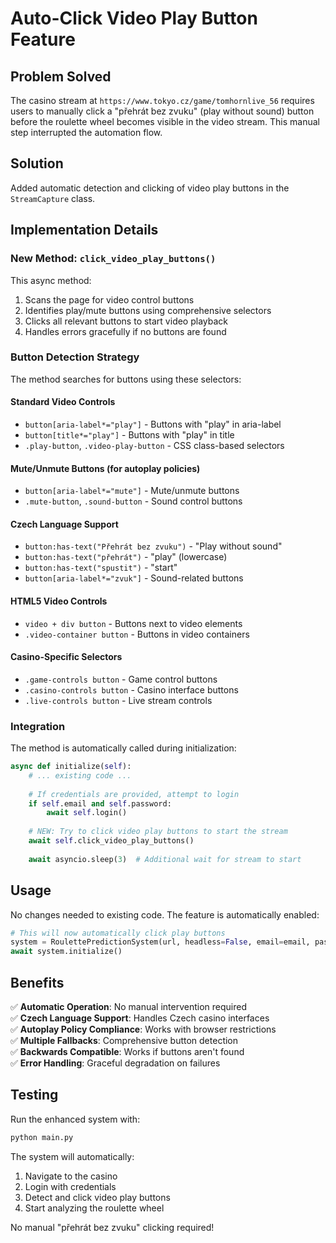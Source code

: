 # Auto-Click Video Play Button Feature

## Problem Solved

The casino stream at `https://www.tokyo.cz/game/tomhornlive_56` requires users to manually click a "přehrát bez zvuku" (play without sound) button before the roulette wheel becomes visible in the video stream. This manual step interrupted the automation flow.

## Solution

Added automatic detection and clicking of video play buttons in the `StreamCapture` class.

## Implementation Details

### New Method: `click_video_play_buttons()`

This async method:
1. Scans the page for video control buttons
2. Identifies play/mute buttons using comprehensive selectors
3. Clicks all relevant buttons to start video playback
4. Handles errors gracefully if no buttons are found

### Button Detection Strategy

The method searches for buttons using these selectors:

#### Standard Video Controls
- `button[aria-label*="play"]` - Buttons with "play" in aria-label
- `button[title*="play"]` - Buttons with "play" in title
- `.play-button`, `.video-play-button` - CSS class-based selectors

#### Mute/Unmute Buttons (for autoplay policies)
- `button[aria-label*="mute"]` - Mute/unmute buttons
- `.mute-button`, `.sound-button` - Sound control buttons

#### Czech Language Support
- `button:has-text("Přehrát bez zvuku")` - "Play without sound"
- `button:has-text("přehrát")` - "play" (lowercase)
- `button:has-text("spustit")` - "start"
- `button[aria-label*="zvuk"]` - Sound-related buttons

#### HTML5 Video Controls
- `video + div button` - Buttons next to video elements
- `.video-container button` - Buttons in video containers

#### Casino-Specific Selectors
- `.game-controls button` - Game control buttons
- `.casino-controls button` - Casino interface buttons
- `.live-controls button` - Live stream controls

### Integration

The method is automatically called during initialization:

```python
async def initialize(self):
    # ... existing code ...
    
    # If credentials are provided, attempt to login
    if self.email and self.password:
        await self.login()
    
    # NEW: Try to click video play buttons to start the stream
    await self.click_video_play_buttons()
    
    await asyncio.sleep(3)  # Additional wait for stream to start
```

## Usage

No changes needed to existing code. The feature is automatically enabled:

```python
# This will now automatically click play buttons
system = RoulettePredictionSystem(url, headless=False, email=email, password=password)
await system.initialize()
```

## Benefits

✅ **Automatic Operation**: No manual intervention required  
✅ **Czech Language Support**: Handles Czech casino interfaces  
✅ **Autoplay Policy Compliance**: Works with browser restrictions  
✅ **Multiple Fallbacks**: Comprehensive button detection  
✅ **Backwards Compatible**: Works if buttons aren't found  
✅ **Error Handling**: Graceful degradation on failures  

## Testing

Run the enhanced system with:

```bash
python main.py
```

The system will automatically:
1. Navigate to the casino
2. Login with credentials
3. Detect and click video play buttons
4. Start analyzing the roulette wheel

No manual "přehrát bez zvuku" clicking required!